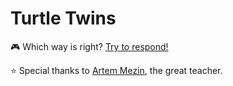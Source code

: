 # Turtle Twins
:video_game:
Which way is right?  [Try to respond!](https://goo.gl/IemyBK)

:star:
Special thanks to [Artem Mezin](https://github.com/iketari), the great teacher.